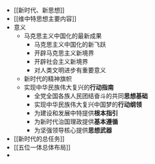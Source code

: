 - [[新时代、新思想]]
- [[维中特思想主要内容]]
- 意义
	- 马克思主义中国化的最新成果
		- 马克思主义中国化的新飞跃
		- 开辟马克思主义新境界
		- 开辟社会主义新境界
		- 对人类文明进步有重要意义
	- 新时代的精神旗帜
	- 实现中华民族伟大复兴的**行动指南**
		- 全党全国各族人民团结奋斗的共同**思想基础**
		- 实现中华民族伟大复兴中国梦的**行动纲领**
		- 为建设和发展中特提供**根本指引**
		- 为新时代治国理政提供**基本遵循**
		- 为坚强领导核心提供**思想武器**
- [[新时代的总任务]]
- [[五位一体总体布局]]
-